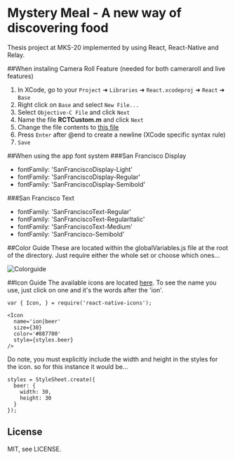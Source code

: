 # Mystery Meal - A new way of discovering food
Thesis project at MKS-20 implemented by using React, React-Native and Relay.

##When instaling Camera Roll Feature (needed for both cameraroll and live features)
1. In XCode, go to your `Project` ➜ `Libraries` ➜ `React.xcodeproj` ➜ `React` ➜ `Base`
2. Right click on `Base` and select `New File...`
3. Select `Objective-C File` and click `Next`
4. Name the file **RCTCustom.m** and click `Next`
5. Change the file contents to [this file](https://raw.githubusercontent.com/scottdixon/react-native-upload-from-camera-roll/master/RCTCustom.m)
6. Press `Enter` after @end to create a newline (XCode specific syntax rule)
7. `Save`

##When using the app font system
###San Francisco Display
- fontFamily: 'SanFranciscoDisplay-Light'
- fontFamily: 'SanFranciscoDisplay-Regular'
- fontFamily: 'SanFranciscoDisplay-Semibold'

###San Francisco Text
- fontFamily: 'SanFranciscoText-Regular'
- fontFamily: 'SanFranciscoText-RegularItalic'
- fontFamily: 'SanFranciscoText-Medium'
- fontFamily: 'SanFrancisco-Semibold'

##Color Guide
These are located within the globalVariables.js file at the root of the directory. Just require either the whole set or choose which ones...

![Colorguide](https://s3-us-west-2.amazonaws.com/mystery-meal/color-guide.png)

##Icon Guide
The available icons are located [here](https://http://ionicons.com/). To see the name you use, just click on one and it's the words after the 'ion'.

```
var { Icon, } = require('react-native-icons');

<Icon
  name='ion|beer'
  size={30}
  color='#887700'
  style={styles.beer}
/>
```

Do note, you must explicitly include the width and height in the styles for the icon. so for this instance it would be...

```
styles = StyleSheet.create({
  beer: {
    width: 30,
    height: 30
  }
});
```

License
-------

MIT, see LICENSE.
